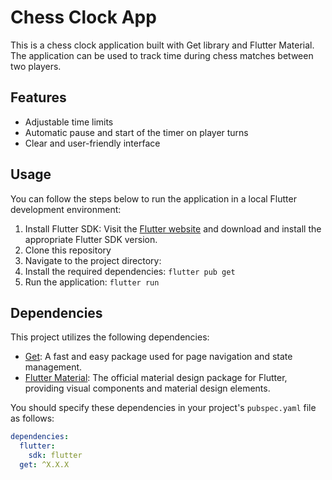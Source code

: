 # Chess Clock App

This is a chess clock application built with Get library and Flutter Material. The application can be used to track time during chess matches between two players.


## Features

- Adjustable time limits
- Automatic pause and start of the timer on player turns
- Clear and user-friendly interface

## Usage

You can follow the steps below to run the application in a local Flutter development environment:

1. Install Flutter SDK: Visit the [Flutter website](https://flutter.dev) and download and install the appropriate Flutter SDK version.
2. Clone this repository
3. Navigate to the project directory: 
4. Install the required dependencies: `flutter pub get`
5. Run the application: `flutter run`

## Dependencies

This project utilizes the following dependencies:

- [Get](https://pub.dev/packages/get): A fast and easy package used for page navigation and state management.
- [Flutter Material](https://flutter.dev/docs/development/ui/widgets/material): The official material design package for Flutter, providing visual components and material design elements.

You should specify these dependencies in your project's `pubspec.yaml` file as follows:

```yaml
dependencies:
  flutter:
    sdk: flutter
  get: ^X.X.X
